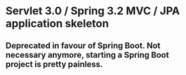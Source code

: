 # Servlet 3.0 / Spring 3.2 MVC / JPA application skeleton

## Deprecated in favour of Spring Boot. Not necessary anymore, starting a Spring Boot project is pretty painless.
